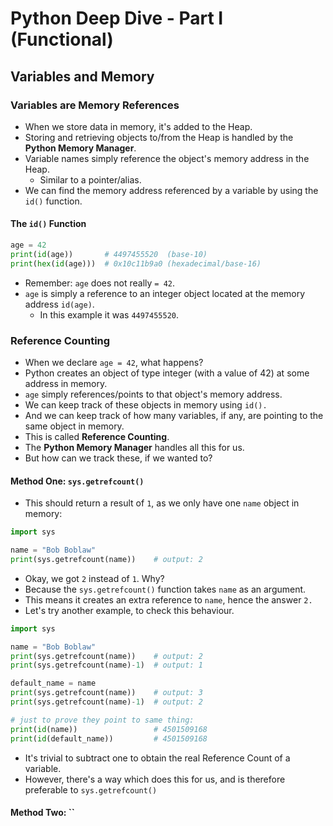 # Python Deep Dive - Part I (Functional)

## Variables and Memory

### Variables are Memory References

- When we store data in memory, it's added to the Heap.
- Storing and retrieving objects to/from the Heap is handled by the **Python Memory Manager**.
- Variable names simply reference the object's memory address in the Heap.
  - Similar to a pointer/alias.
- We can find the memory address referenced by a variable by using the `id()` function.

#### The `id()` Function

```python
age = 42
print(id(age))       # 4497455520  (base-10)
print(hex(id(age)))  # 0x10c11b9a0 (hexadecimal/base-16)

```

- Remember: `age` does not really `= 42`.
- `age` is simply a reference to an integer object located at the memory address `id(age)`.
  - In this example it was `4497455520`.


### Reference Counting

- When we declare `age = 42`, what happens?
- Python creates an object of type integer (with a value of 42) at some address in memory.
- `age` simply references/points to that object's memory address.
- We can keep track of these objects in memory using `id().`
- And we can keep track of how many variables, if any, are pointing to the same object in memory.
- This is called **Reference Counting**.
- The **Python Memory Manager** handles all this for us.
- But how can we track these, if we wanted to?

#### Method One: `sys.getrefcount()`

- This should return a result of `1`, as we only have one `name` object in memory:

```python
import sys

name = "Bob Boblaw"
print(sys.getrefcount(name))    # output: 2

```

- Okay, we got `2` instead of `1`.  Why?
- Because the `sys.getrefcount()` function takes `name` as an argument.
- This means it creates an extra reference to `name`, hence the answer `2.`
- Let's try another example, to check this behaviour.

```python
import sys

name = "Bob Boblaw"
print(sys.getrefcount(name))    # output: 2
print(sys.getrefcount(name)-1)  # output: 1

default_name = name
print(sys.getrefcount(name))    # output: 3
print(sys.getrefcount(name)-1)  # output: 2

# just to prove they point to same thing:
print(id(name))                 # 4501509168
print(id(default_name))         # 4501509168

```

- It's trivial to subtract one to obtain the real Reference Count of a variable.
- However, there's a way which does this for us, and is therefore preferable to `sys.getrefcount()`


#### Method Two: ``
